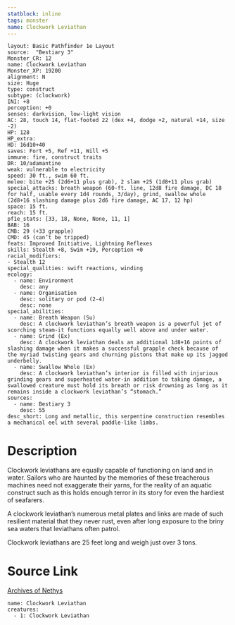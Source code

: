 ```yaml
---
statblock: inline
tags: monster
name: Clockwork Leviathan
---
```

```statblock
layout: Basic Pathfinder 1e Layout
source:  "Bestiary 3"
Monster_CR: 12
name: Clockwork Leviathan
Monster_XP: 19200
alignment: N
size: Huge
type: construct
subtype: (clockwork)
INI: +8
perception: +0
senses: darkvision, low-light vision
AC: 28, touch 14, flat-footed 22 (dex +4, dodge +2, natural +14, size -2)
HP: 128
HP_extra: 
HD: 16d10+40
saves: Fort +5, Ref +11, Will +5
immune: fire, construct traits
DR: 10/adamantine
weak: vulnerable to electricity
speed: 30 ft., swim 60 ft.
melee: bite +25 (2d6+11 plus grab), 2 slam +25 (1d8+11 plus grab)
special_attacks: breath weapon (60-ft. line, 12d8 fire damage, DC 18 for half, usable every 1d4 rounds, 3/day), grind, swallow whole (2d8+16 slashing damage plus 2d6 fire damage, AC 17, 12 hp)
space: 15 ft.
reach: 15 ft.
pf1e_stats: [33, 18, None, None, 11, 1]
BAB: 16
CMB: 29 (+33 grapple)
CMD: 45 (can’t be tripped)
feats: Improved Initiative, Lightning Reflexes
skills: Stealth +8, Swim +19, Perception +0
racial_modifiers:
- Stealth 12
special_qualities: swift reactions, winding
ecology:
  - name: Environment
    desc: any
  - name: Organisation
    desc: solitary or pod (2-4)
    desc: none
special_abilities:
  - name: Breath Weapon (Su)
    desc: A clockwork leviathan’s breath weapon is a powerful jet of scorching steam-it functions equally well above and under water.
  - name: Grind (Ex)
    desc: A clockwork leviathan deals an additional 1d8+16 points of slashing damage when it makes a successful grapple check because of the myriad twisting gears and churning pistons that make up its jagged underbelly.
  - name: Swallow Whole (Ex)
    desc: A clockwork leviathan’s interior is filled with injurious grinding gears and superheated water-in addition to taking damage, a swallowed creature must hold its breath or risk drowning as long as it remains inside a clockwork leviathan’s “stomach.”
sources:
  - name: Bestiary 3
    desc: 55
desc_short: Long and metallic, this serpentine construction resembles a mechanical eel with several paddle-like limbs.
```
# Description
Clockwork leviathans are equally capable of functioning on land and in water. Sailors who are haunted by the memories of these treacherous machines need not exaggerate their yarns, for the reality of an aquatic construct such as this holds enough terror in its story for even the hardiest of seafarers.

A clockwork leviathan’s numerous metal plates and links are made of such resilient material that they never rust, even after long exposure to the briny sea waters that leviathans often patrol.

Clockwork leviathans are 25 feet long and weigh just over 3 tons.
# Source Link
[Archives of Nethys](https://aonprd.com/MonsterDisplay.aspx?ItemName=Clockwork%20Leviathan)
```encounter-table
name: Clockwork Leviathan
creatures:
  - 1: Clockwork Leviathan
```
